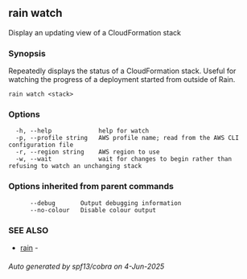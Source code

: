 ## rain watch

Display an updating view of a CloudFormation stack

### Synopsis

Repeatedly displays the status of a CloudFormation stack. Useful for watching the progress of a deployment started from outside of Rain.

```
rain watch <stack>
```

### Options

```
  -h, --help             help for watch
  -p, --profile string   AWS profile name; read from the AWS CLI configuration file
  -r, --region string    AWS region to use
  -w, --wait             wait for changes to begin rather than refusing to watch an unchanging stack
```

### Options inherited from parent commands

```
      --debug       Output debugging information
      --no-colour   Disable colour output
```

### SEE ALSO

* [rain](index.md)	 - 

###### Auto generated by spf13/cobra on 4-Jun-2025

